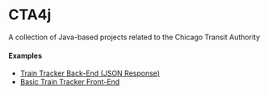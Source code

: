 # CTA4j
A collection of Java-based projects related to the Chicago Transit Authority

#### Examples
- [Train Tracker Back-End (JSON Response)](https://cta4j.com/get-trains?map_id=40260)
- [Basic Train Tracker Front-End](https://cta4j.com/trains.html?map_id=40260)
